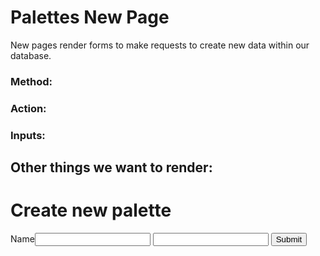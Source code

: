 # Palettes New Page

New pages render forms to make requests to create new data within our database.

### Method:
### Action:
### Inputs:

## Other things we want to render:
<!DOCTYPE html>
<html lang="en">
<head>
  <meta charset="UTF-8">
  <meta name="viewport" content="width=device-width, initial-scale=1.0">
  <meta http-equiv="X-UA-Compatible" content="ie=edge">
  <title>New palette</title>
</head>
<body>
  <h1>Create new palette</h1>
  <form action="/palettes" method="POST">
    <label for="name"> Name<input id="name" name="name" type="text"></label>
    <label for="description">  <input id="description" type="text" name="description"></label>
    <button type="submit">Submit</button>
  </form>
</body>
</html> 
